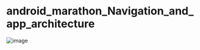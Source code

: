 # android_marathon_Navigation_and_app_architecture

![image](https://github.com/kekuchh/android_marathon_Navigation_and_app_architecture/assets/98802601/51c5701a-7e63-4e13-96b3-ee6854b828b1)

